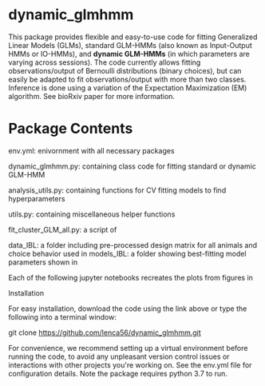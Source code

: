 # dynamic_glmhmm
This package provides flexible and easy-to-use code for fitting Generalized Linear Models (GLMs), standard GLM-HMMs (also known as Input-Output HMMs or IO-HMMs), and **dynamic GLM-HMMs** (in which parameters are varying across sessions). The code currently allows fitting observations/output of Bernoulli distributions (binary choices), but can easily be adapted to fit observations/output with more than two classes. Inference is done using a variation of the Expectation Maximization (EM) algorithm. See bioRxiv paper for more information.

# Package Contents

env.yml: enivornment with all necessary packages

dynamic_glmhmm.py: containing class code for fitting standard or dynamic GLM-HMM

analysis_utils.py: containing functions for CV fitting models to find hyperparameters

utils.py: containing miscellaneous helper functions

fit_cluster_GLM_all.py: a script of 


data_IBL: a folder including pre-processed design matrix for all animals and choice behavior used in  **<cite paper>**
models_IBL: a folder showing best-fitting model parameters shown in **<cite paper>**

Each of the following jupyter notebooks recreates the plots from figures in **<cite paper>**

Installation

For easy installation, download the code using the link above or type the following into a terminal window:

git clone https://github.com/lenca56/dynamic_glmhmm.git

For convenience, we recommend setting up a virtual environment before running the code, to avoid any unpleasant version control issues or interactions with other projects you're working on. See the env.yml file for configuration details. Note the package requires python 3.7 to run.
